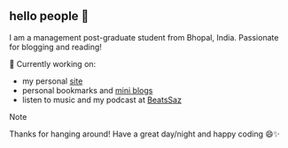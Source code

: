 ## hello people 👋

<!--
**spacesanjeet/spacesanjeet** is a ✨ _special_ ✨ repository because its `README.md` (this file) appears on your GitHub profile.

Here are some ideas to get you started:

- 🔭 I’m currently working on ...
- 🌱 I’m currently learning ...
- 👯 I’m looking to collaborate on ...
- 🤔 I’m looking for help with ...
- 💬 Ask me about ...
- 📫 How to reach me: ...
- 😄 Pronouns: ...
- ⚡ Fun fact: ...
-->

I am a management post-graduate student from Bhopal, India. Passionate for blogging and reading!

🔭 Currently working on:

+ my personal [site](https://spacesanjeet.me/)
+ personal bookmarks and [mini blogs](spacesanjeet.github.io/bookmark-project/)
+ listen to music and my podcast at [BeatsSaz](http://www.youtube.com/@beatssaz)

> [!NOTE]
> Thanks for hanging around! Have a great day/night and happy coding 😄✨